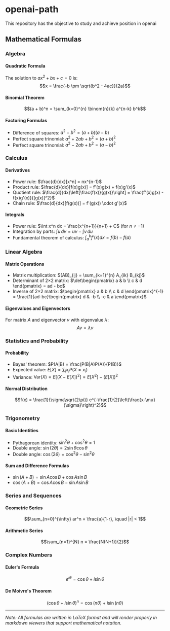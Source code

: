 # openai-path
This repository has the objective to study and achieve position in openai

## Mathematical Formulas

### Algebra

#### Quadratic Formula
The solution to $ax^2 + bx + c = 0$ is:
$$x = \frac{-b \pm \sqrt{b^2 - 4ac}}{2a}$$

#### Binomial Theorem
$$(a + b)^n = \sum_{k=0}^{n} \binom{n}{k} a^{n-k} b^k$$

#### Factoring Formulas
- Difference of squares: $a^2 - b^2 = (a + b)(a - b)$
- Perfect square trinomial: $a^2 + 2ab + b^2 = (a + b)^2$
- Perfect square trinomial: $a^2 - 2ab + b^2 = (a - b)^2$

### Calculus

#### Derivatives
- Power rule: $\frac{d}{dx}[x^n] = nx^{n-1}$
- Product rule: $\frac{d}{dx}[f(x)g(x)] = f'(x)g(x) + f(x)g'(x)$
- Quotient rule: $\frac{d}{dx}\left[\frac{f(x)}{g(x)}\right] = \frac{f'(x)g(x) - f(x)g'(x)}{[g(x)]^2}$
- Chain rule: $\frac{d}{dx}[f(g(x))] = f'(g(x)) \cdot g'(x)$

#### Integrals
- Power rule: $\int x^n dx = \frac{x^{n+1}}{n+1} + C$ (for $n \neq -1$)
- Integration by parts: $\int u \, dv = uv - \int v \, du$
- Fundamental theorem of calculus: $\int_a^b f'(x) dx = f(b) - f(a)$

### Linear Algebra

#### Matrix Operations
- Matrix multiplication: $(AB)_{ij} = \sum_{k=1}^{n} A_{ik} B_{kj}$
- Determinant of 2×2 matrix: $\det\begin{pmatrix} a & b \\ c & d \end{pmatrix} = ad - bc$
- Inverse of 2×2 matrix: $\begin{pmatrix} a & b \\ c & d \end{pmatrix}^{-1} = \frac{1}{ad-bc}\begin{pmatrix} d & -b \\ -c & a \end{pmatrix}$

#### Eigenvalues and Eigenvectors
For matrix $A$ and eigenvector $v$ with eigenvalue $\lambda$:
$$Av = \lambda v$$

### Statistics and Probability

#### Probability
- Bayes' theorem: $P(A|B) = \frac{P(B|A)P(A)}{P(B)}$
- Expected value: $E[X] = \sum_{i} x_i P(X = x_i)$
- Variance: $\text{Var}(X) = E[(X - E[X])^2] = E[X^2] - (E[X])^2$

#### Normal Distribution
$$f(x) = \frac{1}{\sigma\sqrt{2\pi}} e^{-\frac{1}{2}\left(\frac{x-\mu}{\sigma}\right)^2}$$

### Trigonometry

#### Basic Identities
- Pythagorean identity: $\sin^2 \theta + \cos^2 \theta = 1$
- Double angle: $\sin(2\theta) = 2\sin \theta \cos \theta$
- Double angle: $\cos(2\theta) = \cos^2 \theta - \sin^2 \theta$

#### Sum and Difference Formulas
- $\sin(A + B) = \sin A \cos B + \cos A \sin B$
- $\cos(A + B) = \cos A \cos B - \sin A \sin B$

### Series and Sequences

#### Geometric Series
$$\sum_{n=0}^{\infty} ar^n = \frac{a}{1-r}, \quad |r| < 1$$

#### Arithmetic Series
$$\sum_{n=1}^{N} n = \frac{N(N+1)}{2}$$

### Complex Numbers

#### Euler's Formula
$$e^{i\theta} = \cos \theta + i\sin \theta$$

#### De Moivre's Theorem
$$(\cos \theta + i\sin \theta)^n = \cos(n\theta) + i\sin(n\theta)$$

---

*Note: All formulas are written in LaTeX format and will render properly in markdown viewers that support mathematical notation.*
